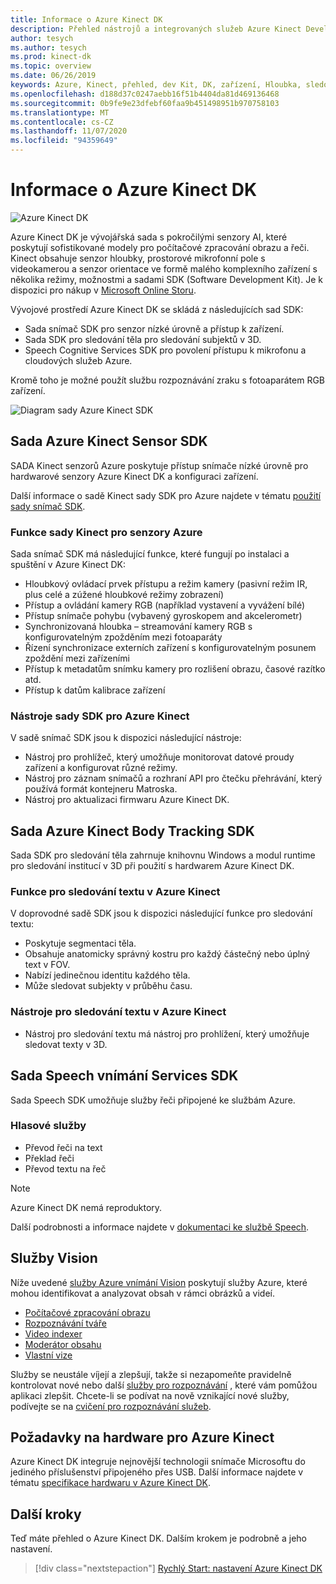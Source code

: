 ```yaml
---
title: Informace o Azure Kinect DK
description: Přehled nástrojů a integrovaných služeb Azure Kinect Developer Kit (DK).
author: tesych
ms.author: tesych
ms.prod: kinect-dk
ms.topic: overview
ms.date: 06/26/2019
keywords: Azure, Kinect, přehled, dev Kit, DK, zařízení, Hloubka, sledování textu, rozpoznávání řeči, rozpoznávání služeb, sady SDK, sada SDK, firmware
ms.openlocfilehash: d188d37c0247aebb16f51b4404da81d469136468
ms.sourcegitcommit: 0b9fe9e23dfebf60faa9b451498951b970758103
ms.translationtype: MT
ms.contentlocale: cs-CZ
ms.lasthandoff: 11/07/2020
ms.locfileid: "94359649"
---
```

# <a name="about-azure-kinect-dk"></a>Informace o Azure Kinect DK

 ![Azure Kinect DK](./media/index/device-image.jpg)

Azure Kinect DK je vývojářská sada s pokročilými senzory AI, které poskytují sofistikované modely pro počítačové zpracování obrazu a řeči.  Kinect obsahuje senzor hloubky, prostorové mikrofonní pole s videokamerou a senzor orientace ve formě malého komplexního zařízení s několika režimy, možnostmi a sadami SDK (Software Development Kit). Je k dispozici pro nákup v [Microsoft Online Storu](https://www.microsoft.com/p/azure-kinect-dk/8pp5vxmd9nhq).

Vývojové prostředí Azure Kinect DK se skládá z následujících sad SDK:

- Sada snímač SDK pro senzor nízké úrovně a přístup k zařízení.
- Sada SDK pro sledování těla pro sledování subjektů v 3D.
- Speech Cognitive Services SDK pro povolení přístupu k mikrofonu a cloudových služeb Azure.

Kromě toho je možné použít službu rozpoznávání zraku s fotoaparátem RGB zařízení.

   ![Diagram sady Azure Kinect SDK](./media/quickstarts/sdk-diagram.jpg)

## <a name="azure-kinect-sensor-sdk"></a>Sada Azure Kinect Sensor SDK

SADA Kinect senzorů Azure poskytuje přístup snímače nízké úrovně pro hardwarové senzory Azure Kinect DK a konfiguraci zařízení.

Další informace o sadě Kinect sady SDK pro Azure najdete v tématu [použití sady snímač SDK](about-sensor-sdk.md).

### <a name="azure-kinect-sensor-sdk-features"></a>Funkce sady Kinect pro senzory Azure

Sada snímač SDK má následující funkce, které fungují po instalaci a spuštění v Azure Kinect DK:

- Hloubkový ovládací prvek přístupu a režim kamery (pasivní režim IR, plus celé a zúžené hloubkové režimy zobrazení) 
- Přístup a ovládání kamery RGB (například vystavení a vyvážení bílé) 
- Přístup snímače pohybu (vybavený gyroskopem and akcelerometr) 
- Synchronizovaná hloubka – streamování kamery RGB s konfigurovatelným zpožděním mezi fotoaparáty 
- Řízení synchronizace externích zařízení s konfigurovatelným posunem zpoždění mezi zařízeními 
- Přístup k metadatům snímku kamery pro rozlišení obrazu, časové razítko atd. 
- Přístup k datům kalibrace zařízení 

### <a name="azure-kinect-sensor-sdk-tools"></a>Nástroje sady SDK pro Azure Kinect

V sadě snímač SDK jsou k dispozici následující nástroje:

- Nástroj pro prohlížeč, který umožňuje monitorovat datové proudy zařízení a konfigurovat různé režimy.
- Nástroj pro záznam snímačů a rozhraní API pro čtečku přehrávání, který používá formát kontejneru Matroska.
- Nástroj pro aktualizaci firmwaru Azure Kinect DK.

## <a name="azure-kinect-body-tracking-sdk"></a>Sada Azure Kinect Body Tracking SDK

Sada SDK pro sledování těla zahrnuje knihovnu Windows a modul runtime pro sledování institucí v 3D při použití s hardwarem Azure Kinect DK.

### <a name="azure-kinect-body-tracking-features"></a>Funkce pro sledování textu v Azure Kinect

V doprovodné sadě SDK jsou k dispozici následující funkce pro sledování textu:

- Poskytuje segmentaci těla.
- Obsahuje anatomicky správný kostru pro každý částečný nebo úplný text v FOV.
- Nabízí jedinečnou identitu každého těla.
- Může sledovat subjekty v průběhu času.

### <a name="azure-kinect-body-tracking-tools"></a>Nástroje pro sledování textu v Azure Kinect

- Nástroj pro sledování textu má nástroj pro prohlížení, který umožňuje sledovat texty v 3D.

## <a name="speech-cognitive-services-sdk"></a>Sada Speech vnímání Services SDK

Sada Speech SDK umožňuje služby řeči připojené ke službám Azure.

### <a name="speech-services"></a>Hlasové služby

- Převod řeči na text
- Překlad řeči
- Převod textu na řeč

>[!NOTE]
>Azure Kinect DK nemá reproduktory.

Další podrobnosti a informace najdete v [dokumentaci ke službě Speech](../cognitive-services/speech-service/index.yml).

## <a name="vision-services"></a>Služby Vision

Níže uvedené [služby Azure vnímání Vision](https://azure.microsoft.com/services/cognitive-services/directory/vision/) poskytují služby Azure, které mohou identifikovat a analyzovat obsah v rámci obrázků a videí.

- [Počítačové zpracování obrazu](https://azure.microsoft.com/services/cognitive-services/computer-vision/)
- [Rozpoznávání tváře](https://azure.microsoft.com/services/cognitive-services/face/)
- [Video indexer](https://azure.microsoft.com/services/media-services/video-indexer/)
- [Moderátor obsahu](https://azure.microsoft.com/services/cognitive-services/content-moderator/)
- [Vlastní vize](https://azure.microsoft.com/services/cognitive-services/custom-vision-service/)

Služby se neustále víjejí a zlepšují, takže si nezapomeňte pravidelně kontrolovat nové nebo další [služby pro rozpoznávání](https://azure.microsoft.com/services/cognitive-services/) , které vám pomůžou aplikaci zlepšit. Chcete-li se podívat na nově vznikající nové služby, podívejte se na [cvičení pro rozpoznávání služeb](https://labs.cognitive.microsoft.com/).

## <a name="azure-kinect-hardware-requirements"></a>Požadavky na hardware pro Azure Kinect

Azure Kinect DK integruje nejnovější technologii snímače Microsoftu do jediného příslušenství připojeného přes USB. Další informace najdete v tématu [specifikace hardwaru v Azure Kinect DK](hardware-specification.md).

## <a name="next-steps"></a>Další kroky

Teď máte přehled o Azure Kinect DK. Dalším krokem je podrobně a jeho nastavení.

> [!div class="nextstepaction"]
>[Rychlý Start: nastavení Azure Kinect DK](set-up-azure-kinect-dk.md)